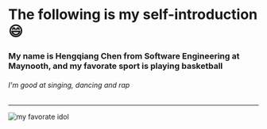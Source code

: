 # The following is my self-introduction :smile:  
###  My name is Hengqiang Chen from Software Engineering at Maynooth\, and my favorate sport is playing basketball
###### I'm good at singing\, dancing and rap

____

![my favorate idol]([[https://zh.wikipedia.org/zh-hans/蔡徐坤](https://zh.wikipedia.org/zh-hans/%E8%94%A1%E5%BE%90%E5%9D%A4#/media/File:Cai_Xukun_in_2018.jpg)](https://baike.baidu.com/pic/%E8%94%A1%E5%BE%90%E5%9D%A4/8511458/1/b17eca8065380cd79123caf75208ba345982b2b72bde?fr=lemma&fromModule=lemma_top-image&ct=single#aid=1&pic=b17eca8065380cd79123caf75208ba345982b2b72bde))



<!--
**bowbowww/bowbowww** is a ✨ _special_ ✨ repository because its `README.md` (this file) appears on your GitHub profile.

Here are some ideas to get you started:

- 🔭 I’m currently working on ...
- 🌱 I’m currently learning ...
- 👯 I’m looking to collaborate on ...
- 🤔 I’m looking for help with ...
- 💬 Ask me about ...
- 📫 How to reach me: ...
- 😄 Pronouns: ...
- ⚡ Fun fact: ...
-->
